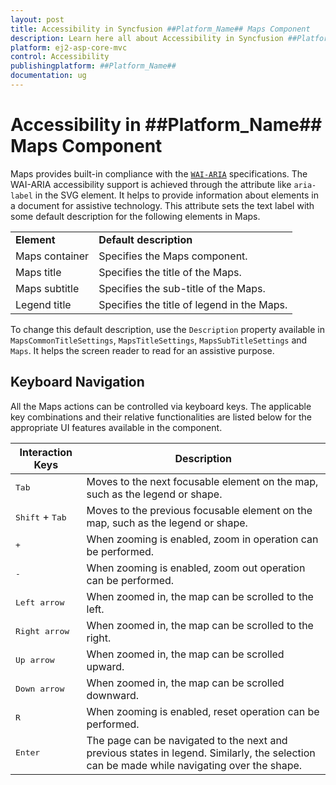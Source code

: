 ```yaml
---
layout: post
title: Accessibility in Syncfusion ##Platform_Name## Maps Component
description: Learn here all about Accessibility in Syncfusion ##Platform_Name## Maps component of Syncfusion Essential JS 2 and more.
platform: ej2-asp-core-mvc
control: Accessibility
publishingplatform: ##Platform_Name##
documentation: ug
---
```


# Accessibility in ##Platform_Name## Maps Component

Maps provides built-in compliance with the [`WAI-ARIA`](https://www.w3.org/WAI/PF/aria-practices) specifications. The WAI-ARIA accessibility support is achieved through the attribute like `aria-label` in the SVG element. It helps to provide information about elements in a document for assistive technology. This attribute sets the text label with some default description for the following elements in Maps.

<!-- markdownlint-disable MD033 -->
<table>
<tr>
<td><b>Element</b></td>
<td><b>Default description</b></td>
</tr>
<tr>
<td>Maps container</td>
<td>Specifies the Maps component.</td>
</tr>
<tr>
<td>Maps title</td>
<td>Specifies the title of the Maps.</td>
</tr>
<tr>
<td>Maps subtitle</td>
<td>Specifies the sub-title of the Maps.</td>
</tr>
<tr>
<td>Legend title</td>
<td>Specifies the title of legend in the Maps.</td>
</tr>
</table>

To change this default description, use the `Description` property available in `MapsCommonTitleSettings`, `MapsTitleSettings`, `MapsSubTitleSettings` and `Maps`. It helps the screen reader to read for an assistive purpose.

## Keyboard Navigation

All the Maps actions can be controlled via keyboard keys. The applicable key combinations and their relative functionalities are listed below for the appropriate UI features available in the component.

Interaction Keys |Description
-----|-----
<kbd>Tab</kbd> |Moves to the next focusable element on the map, such as the legend or shape.
<kbd>Shift</kbd> + <kbd>Tab</kbd> |Moves to the previous focusable element on the map, such as the legend or shape.
<kbd> + </kbd> |When zooming is enabled, zoom in operation can be performed.
<kbd> - </kbd> |When zooming is enabled, zoom out operation can be performed.
<kbd>Left arrow</kbd> |When zoomed in, the map can be scrolled to the left.
<kbd>Right arrow</kbd> |When zoomed in, the map can be scrolled to the right.
<kbd>Up arrow</kbd> |When zoomed in, the map can be scrolled upward.
<kbd>Down arrow</kbd> |When zoomed in, the map can be scrolled downward.
<kbd> R </kbd> |When zooming is enabled, reset operation can be performed.
<kbd>Enter</kbd> |The page can be navigated to the next and previous states in legend. Similarly, the selection can be made while navigating over the shape.